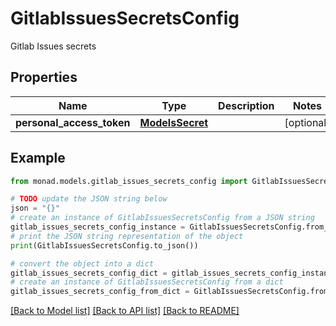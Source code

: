 # GitlabIssuesSecretsConfig

Gitlab Issues secrets

## Properties

Name | Type | Description | Notes
------------ | ------------- | ------------- | -------------
**personal_access_token** | [**ModelsSecret**](ModelsSecret.md) |  | [optional] 

## Example

```python
from monad.models.gitlab_issues_secrets_config import GitlabIssuesSecretsConfig

# TODO update the JSON string below
json = "{}"
# create an instance of GitlabIssuesSecretsConfig from a JSON string
gitlab_issues_secrets_config_instance = GitlabIssuesSecretsConfig.from_json(json)
# print the JSON string representation of the object
print(GitlabIssuesSecretsConfig.to_json())

# convert the object into a dict
gitlab_issues_secrets_config_dict = gitlab_issues_secrets_config_instance.to_dict()
# create an instance of GitlabIssuesSecretsConfig from a dict
gitlab_issues_secrets_config_from_dict = GitlabIssuesSecretsConfig.from_dict(gitlab_issues_secrets_config_dict)
```
[[Back to Model list]](../README.md#documentation-for-models) [[Back to API list]](../README.md#documentation-for-api-endpoints) [[Back to README]](../README.md)


